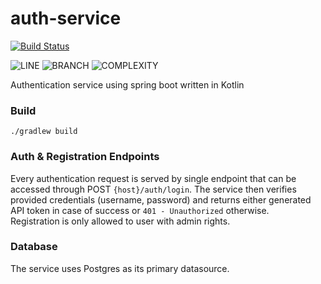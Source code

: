 # auth-service 
[![Build Status](https://travis-ci.com/pedro-cze/auth-service.svg?token=EvkxjVyDZp6WYVbjE5Ke&branch=master)](https://travis-ci.com/pedro-cze/auth-service)

![LINE](https://img.shields.io/badge/line--coverage-66%25-yellow.svg)
![BRANCH](https://img.shields.io/badge/branch--coverage-58%25-orange.svg)
![COMPLEXITY](https://img.shields.io/badge/complexity-2.16-brightgreen.svg)

Authentication service using spring boot written in Kotlin

### Build
<code>./gradlew build</code>

### Auth & Registration Endpoints
Every authentication request is served by single endpoint that can be accessed through POST `{host}/auth/login`. The service then verifies provided credentials (username, password) and returns either generated API token in case of success or `401 - Unauthorized` otherwise.<br>
Registration is only allowed to user with admin rights.

### Database
The service uses Postgres as its primary datasource.
